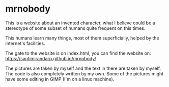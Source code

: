 # mrnobody

This is a website about an invented character, what I believe could be a stereotype 
of some subset of humans quite frequent on this times. 

This humans learn many things, most of them superficially, helped by the 
internet's facilities.

The gate to the website is on index.html, you can find the website on:
https://santimirandarp.github.io/mrnobody/

The pictures are taken by myself and the text in there are taken by myself. 
The code is also completely written by my own.
Some of the pictures might have some editing in GIMP (I'm on a linux 
machine).
 

